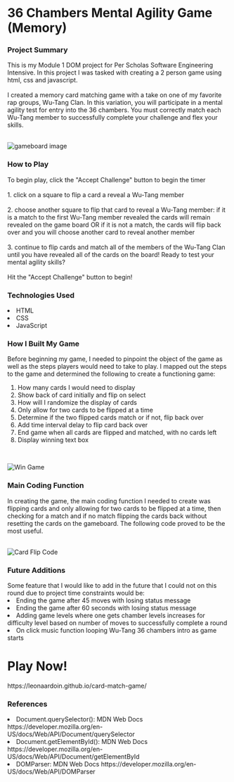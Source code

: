 <h1> 36 Chambers Mental Agility Game (Memory) </h1>

<h3>Project Summary</h3> 
This is my Module 1 DOM project for Per Scholas Software Engineering Intensive. In this project I was tasked with creating a 2 person game using html, css and javascript. <br>
<br>
I created a memory card matching game with a take on one of my favorite rap groups, Wu-Tang Clan. In this variation, you will participate in a mental agility test for entry into the 36 chambers. You must correctly match each Wu-Tang member to successfully complete your challenge and flex your skills.
<br>
<br>

![gameboard image](https://user-images.githubusercontent.com/126014224/229874621-733ae376-e2d0-495a-b644-5391a37b66f0.JPG)

<h3>How to Play</h3>
To begin play, click the "Accept Challenge" button to begin the timer<br>
<br>
1. click on a square to flip a card a reveal a Wu-Tang member<br>
<br>
2. choose another square to flip that card to reveal a Wu-Tang member: if it is a match to the first Wu-Tang member revealed the cards will remain revealed on the game board OR if it is not a match, the cards will flip back over and you will choose another card to reveal another member <br>
<br>
3. continue to flip cards and match all of the members of the Wu-Tang Clan until you have revealed all of the cards on the board!
Ready to test your mental agility skills? <br>
<br>
Hit the "Accept Challenge" button to begin!


<h3>Technologies Used</h3>
<li>HTML</li>
<li>CSS</li>
<li>JavaScript</li>

<h3>How I Built My Game</h3>

Before beginning my game, I needed to pinpoint the object of the game as well as the steps players would need to take to play. I mapped out the steps to the game and determined the following to create a functioning game:
<ol>
<li>How many cards I would need to display</li>
<li>Show back of card initially and flip on select</li>
<li>How will I randomize the display of cards</li>
<li>Only allow for two cards to be flipped at a time</li>
<li>Determine if the two flipped cards match or if not, flip back over</li>
<li>Add time interval delay to flip card back over</li>
<li>End game when all cards are flipped and matched, with no cards left</li>
<li>Display winning text box</li>  
</ol>

<br>

![Win Game](https://user-images.githubusercontent.com/126014224/229876016-01fdf906-5382-4e82-93d8-bdc1d76c8bf3.JPG)


<h3>Main Coding Function</h3>
In creating the game, the main coding function I needed to create was flipping cards and only allowing for two cards to be flipped at a time, then checking for a match and if no match flipping the cards back without resetting the cards on the gameboard. The following code proved to be the most useful. 
<br>
<br>

![Card Flip Code](https://user-images.githubusercontent.com/126014224/229875121-085dd173-4ade-4a6c-9196-731d96f9d40f.JPG)


<h3>Future Additions</h3>
Some feature that I would like to add in the future that I could not on this round due to project time constraints would be:
<li>Ending the game after 45 moves with losing status message</li>
<li>Ending the game after 60 seconds with losing status message</li>
<li>Adding game levels where one gets chamber levels increases for difficulty level based on number of moves to successfully complete a round</li>
<li>On click music function looping Wu-Tang 36 chambers intro as game starts</li>

<h1>Play Now!</h1>
https://leonaardoin.github.io/card-match-game/

<h3>References</h3>
<li>Document.querySelector(): MDN Web Docs https://developer.mozilla.org/en-US/docs/Web/API/Document/querySelector</li>
<li>Document.getElementById(): MDN Web Docs https://developer.mozilla.org/en-US/docs/Web/API/Document/getElementById</li>
<li>DOMParser: MDN Web Docs https://developer.mozilla.org/en-US/docs/Web/API/DOMParser</li>






